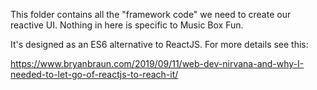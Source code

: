 This folder contains all the "framework code" we need to create our reactive UI. Nothing in here is specific to Music Box Fun.

It's designed as an ES6 alternative to ReactJS. For more details see this:

https://www.bryanbraun.com/2019/09/11/web-dev-nirvana-and-why-I-needed-to-let-go-of-reactjs-to-reach-it/
